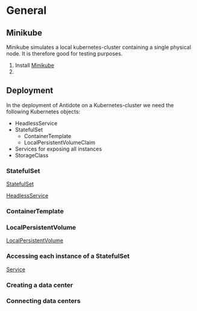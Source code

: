 # General

## Minikube

Minikube simulates a local kubernetes-cluster containing a single physical node. It is therefore good for testing purposes.

1. Install [Minikube](https://kubernetes.io/docs/tasks/tools/install-minikube/)
1. 

## Deployment

In the deployment of Antidote on a Kubernetes-cluster we need the following Kubernetes objects:

- HeadlessService
- StatefulSet
    - ContainerTemplate
    - LocalPersistentVolumeClaim
- Services for exposing all instances
- StorageClass






### StatefulSet

[StatefulSet](https://kubernetes.io/docs/concepts/workloads/controllers/statefulset/)

[HeadlessService](https://kubernetes.io/docs/concepts/services-networking/service/#headless-services)

### ContainerTemplate

### LocalPersistentVolume

[LocalPersistentVolume](https://kubernetes.io/blog/2019/04/04/kubernetes-1.14-local-persistent-volumes-ga/)

### Accessing each instance of a StatefulSet

[Service](https://kubernetes.io/docs/concepts/services-networking/service/)

### Creating a data center

### Connecting data centers

